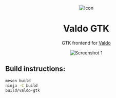 <p align="center"><img alt="Icon" src="https://raw.githubusercontent.com/pervoj/valdo-gtk/master/data/icons/hicolor/scalable/apps/cz.pervoj.valdo-gtk.svg"></p>
<h1 align="center">Valdo GTK</h1>

<p align="center">GTK frontend for <a href="https://github.com/Prince781/valdo">Valdo</a></p>

<p align="center"><img alt="Screenshot 1" src="https://raw.githubusercontent.com/pervoj/valdo-gtk/master/data/images/screenshot1.png"></p>

## Build instructions:

```sh
meson build
ninja -C build
build/valdo-gtk
```
